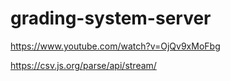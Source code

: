# grading-system-server

https://www.youtube.com/watch?v=OjQv9xMoFbg

https://csv.js.org/parse/api/stream/

